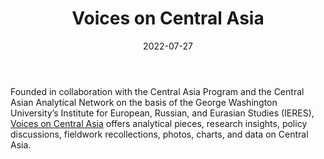 ﻿---
title: "Voices on Central Asia"
linkTitle: "Voices on Central Asia"
contributor: ["Aizada Arystanbek"]
date: 2022-07-27
countries: ["Kazakhstan"]
category: ["Independent media"]
tags: ["media publication", "news", "Central Asia media", "policy", "research"]
date_start: []
date_end: []
data_type: ["news", "analytics"] 
language: ["English"]
description: 
  Voices on Central Asia Offers analytical pieces, research insights, policy discussions, fieldwork recollections, photos, charts, and data on Central Asia.
---

Founded in collaboration with the Central Asia Program and the Central Asian Analytical Network on the basis of the George Washington University’s Institute for European, Russian, and Eurasian Studies (IERES), [Voices on Central Asia](https://voicesoncentralasia.org/) offers analytical pieces, research insights, policy discussions, fieldwork recollections, photos, charts, and data on Central Asia. 
